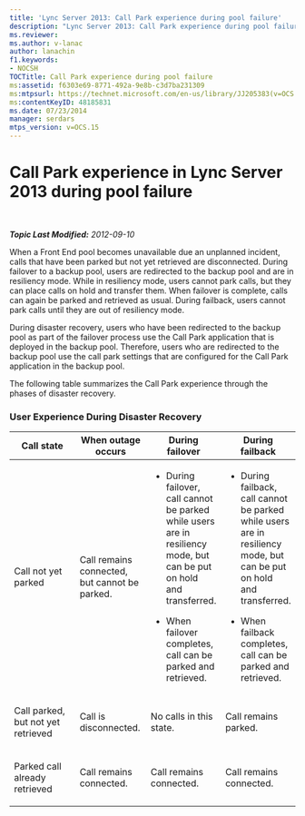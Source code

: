 ```yaml
---
title: 'Lync Server 2013: Call Park experience during pool failure'
description: "Lync Server 2013: Call Park experience during pool failure."
ms.reviewer: 
ms.author: v-lanac
author: lanachin
f1.keywords:
- NOCSH
TOCTitle: Call Park experience during pool failure
ms:assetid: f6303e69-8771-492a-9e8b-c3d7ba231309
ms:mtpsurl: https://technet.microsoft.com/en-us/library/JJ205383(v=OCS.15)
ms:contentKeyID: 48185831
ms.date: 07/23/2014
manager: serdars
mtps_version: v=OCS.15
---
```


# Call Park experience in Lync Server 2013 during pool failure

<div data-xmlns="http://www.w3.org/1999/xhtml">

<div class="topic" data-xmlns="http://www.w3.org/1999/xhtml" data-msxsl="urn:schemas-microsoft-com:xslt" data-cs="https://msdn.microsoft.com/">

<div data-asp="https://msdn2.microsoft.com/asp">



</div>

<div id="mainSection">

<div id="mainBody">

<span> </span>

_**Topic Last Modified:** 2012-09-10_

When a Front End pool becomes unavailable due an unplanned incident, calls that have been parked but not yet retrieved are disconnected. During failover to a backup pool, users are redirected to the backup pool and are in resiliency mode. While in resiliency mode, users cannot park calls, but they can place calls on hold and transfer them. When failover is complete, calls can again be parked and retrieved as usual. During failback, users cannot park calls until they are out of resiliency mode.

During disaster recovery, users who have been redirected to the backup pool as part of the failover process use the Call Park application that is deployed in the backup pool. Therefore, users who are redirected to the backup pool use the call park settings that are configured for the Call Park application in the backup pool.

The following table summarizes the Call Park experience through the phases of disaster recovery.

### User Experience During Disaster Recovery

<table>
<colgroup>
<col style="width: 25%" />
<col style="width: 25%" />
<col style="width: 25%" />
<col style="width: 25%" />
</colgroup>
<thead>
<tr class="header">
<th>Call state</th>
<th>When outage occurs</th>
<th>During failover</th>
<th>During failback</th>
</tr>
</thead>
<tbody>
<tr class="odd">
<td><p>Call not yet parked</p></td>
<td><p>Call remains connected, but cannot be parked.</p></td>
<td><ul>
<li><p>During failover, call cannot be parked while users are in resiliency mode, but can be put on hold and transferred.</p></li>
<li><p>When failover completes, call can be parked and retrieved.</p></li>
</ul></td>
<td><ul>
<li><p>During failback, call cannot be parked while users are in resiliency mode, but can be put on hold and transferred.</p></li>
<li><p>When failback completes, call can be parked and retrieved.</p></li>
</ul></td>
</tr>
<tr class="even">
<td><p>Call parked, but not yet retrieved</p></td>
<td><p>Call is disconnected.</p></td>
<td><p>No calls in this state.</p></td>
<td><p>Call remains parked.</p></td>
</tr>
<tr class="odd">
<td><p>Parked call already retrieved</p></td>
<td><p>Call remains connected.</p></td>
<td><p>Call remains connected.</p></td>
<td><p>Call remains connected.</p></td>
</tr>
</tbody>
</table>


</div>

<span> </span>

</div>

</div>

</div>

